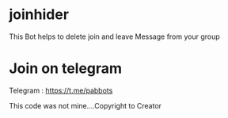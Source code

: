 # joinhider
This Bot helps to delete join and leave Message from your group
# Join on telegram
Telegram : https://t.me/pabbots

This code was not mine....Copyright to Creator
